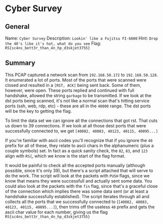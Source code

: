 # Cyber Survey

## General 
Name: `Cyber Survey`
Description: `Lookin' like a Fujitsu FI-6800`
Hint: `Drop the 40's like it's hot, what do you see`
Flag: `RS{sc4ns_bett3r_than_4n_hp_d3skjet3755}` 

## Summary 
This PCAP captured a network scan from `192.168.50.172` to `192.168.50.128`. It enumerated a lot of ports. Most of the ports that were scanned were closed and resulted in a `[RST, ACK]` being sent back. Some of them, however, were open. These ports replied and continued with full handshake, allowed the string `garbage` to be transmitted. If we look at the dst ports being scanned, it's not like a normal scan that's hitting service ports (ssh, web, rdp, etc) - these are all in the `40000` range. The dst ports will be the key to getting the flag.

To limit the data set we can ignore all the connections that got rst. That cuts us down to 39 connections. If we look at all those dest ports that were successfully connected to, we get 
```[40082, 40083, 40123, 40115, 40095...]``` 

If you're familiar with ascii codes you'll recognize that if you ignore the `40` prefix for all of these, they relate to ascii chars in the alphanumeric (plus a couple symbols) set. In fact as a quick sanity check, the `82`, `83`, and `123` align with `RS{`, which we know is the start of the flag format.

It would be painful to check all the accepted ports manually (although possible, since it's only 39), but there's a script attached that will serve to do the work. The script will look at the packets with `PUSH` flags, since we know that means they were successfull and actually sent some data. You could also look at the packets with the `fin` flag, since that's a graceful close of the connection which implies there was some data sent (or at least a handshake successfully established). The script iterates through all and collects all the ports that we successfully connected to (`[40082, 40083, 40123, 40115, 40095...]`), then trims off the useless `40` prefix and gets the ascii char value for each number, giving us the flag `RS{sc4ns_bett3r_than_4n_hp_d3skjet3755}`